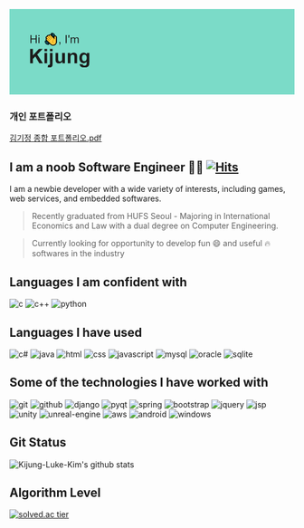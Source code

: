 ![header](https://github.com/Kijung-Luke-Kim/Kijung-Luke-Kim/blob/main/header.png?raw=true)

### 개인 포트폴리오
[김기정 종합 포트폴리오.pdf](https://github.com/Kijung-Luke-Kim/Kijung-Luke-Kim/files/6194554/default.pdf)

## I am a noob Software Engineer  👨‍💻 [![Hits](https://hits.seeyoufarm.com/api/count/incr/badge.svg?url=https%3A%2F%2Fgithub.com%2FKijung-Luke-Kim&count_bg=%2379C83D&title_bg=%23555555&icon=&icon_color=%23E7E7E7&title=hits&edge_flat=false)](https://hits.seeyoufarm.com)

I am a newbie developer with a wide variety of interests, including games, web services, and embedded softwares. 

> Recently graduated from HUFS Seoul - Majoring in International Economics and Law with a dual degree on Computer Engineering.

> Currently looking for opportunity to develop fun 😄 and useful 🔥 softwares in the industry

## Languages I am confident with

![c](https://user-images.githubusercontent.com/55977034/111595716-bfe0cd80-880f-11eb-9bf9-2fa7de445c64.png)
![c++](https://user-images.githubusercontent.com/55977034/111595720-c111fa80-880f-11eb-9652-468046d8af84.png)
![python](https://user-images.githubusercontent.com/55977034/111595729-c2dbbe00-880f-11eb-9e23-8cda559fde7f.png)

## Languages I have used

![c#](https://user-images.githubusercontent.com/55977034/111595731-c2dbbe00-880f-11eb-94ed-5e8f0c1af6d1.png)
![java](https://user-images.githubusercontent.com/55977034/111595723-c1aa9100-880f-11eb-970a-499c03659979.png)
![html](https://user-images.githubusercontent.com/55977034/111595722-c1aa9100-880f-11eb-846d-a4fc4c897df3.png)
![css](https://user-images.githubusercontent.com/55977034/111595721-c111fa80-880f-11eb-80f5-86636897c373.png)
![javascript](https://user-images.githubusercontent.com/55977034/111595724-c2432780-880f-11eb-8329-1aa21767ee98.png)
![mysql](https://user-images.githubusercontent.com/55977034/111595726-c2432780-880f-11eb-92e2-2a9b853f0c82.png)
![oracle](https://user-images.githubusercontent.com/55977034/111595727-c2432780-880f-11eb-860c-0642925dd276.png)
![sqlite](https://user-images.githubusercontent.com/55977034/111596537-9f654300-8810-11eb-91d4-3a3496959255.png)

## Some of the technologies I have worked with

![git](https://user-images.githubusercontent.com/55977034/111595894-f0286c00-880f-11eb-9056-e0f8c616b09e.png)
![github](https://user-images.githubusercontent.com/55977034/111595897-f0c10280-880f-11eb-8597-4cbf63f87e52.png)
![django](https://user-images.githubusercontent.com/55977034/111595889-ef8fd580-880f-11eb-80a1-9a8b08857261.png)
![pyqt](https://user-images.githubusercontent.com/55977034/111595905-f1599900-880f-11eb-8d03-f0444fd981c2.png)
![spring](https://user-images.githubusercontent.com/55977034/111595907-f1f22f80-880f-11eb-8a93-8a13af2c1de7.png)
![bootstrap](https://user-images.githubusercontent.com/55977034/111611852-3dacd500-8820-11eb-9003-04944e49e2da.png)
![jquery](https://user-images.githubusercontent.com/55977034/111595900-f0c10280-880f-11eb-8155-b3e6821c770d.png)
![jsp](https://user-images.githubusercontent.com/55977034/111595902-f1599900-880f-11eb-9bf6-631180c7faba.png)
![unity](https://user-images.githubusercontent.com/55977034/111595911-f1f22f80-880f-11eb-8d15-bb353962f5ac.png)
![unreal-engine](https://user-images.githubusercontent.com/55977034/111595913-f28ac600-880f-11eb-8f9a-eab9df4aaa0b.png)
![aws](https://user-images.githubusercontent.com/55977034/111596436-8066b100-8810-11eb-959b-578ee3e5285b.png)
![android](https://user-images.githubusercontent.com/55977034/111596691-c6bc1000-8810-11eb-8671-663c19f42846.png)
![windows](https://user-images.githubusercontent.com/55977034/111596747-d89db300-8810-11eb-9ccd-1f6945de89d1.png)

## Git Status
![Kijung-Luke-Kim's github stats](https://github-readme-stats.vercel.app/api?username=Kijung-Luke-Kim&show_icons=true)


## Algorithm Level

[![solved.ac tier](http://mazassumnida.wtf/api/generate_badge?boj=rlwjd1504)](https://solved.ac/rlwjd1504)

<!--
**Kijung-Luke-Kim/Kijung-Luke-Kim** is a ✨ _special_ ✨ repository because its `README.md` (this file) appears on your GitHub profile.

Here are some ideas to get you started:

- 🔭 I’m currently working on games and web services.
- 🌱 I’m currently learning Unreal Engine and Spring Framework.
- 👯 I’m looking to collaborate on developing games using .
- 🤔 I’m looking for help with ...
- 💬 Ask me about ...
- 📫 How to reach me: rlwjd1504@gmail.com
- 😄 Pronouns: ...
- ⚡ Fun fact: ...
-->
